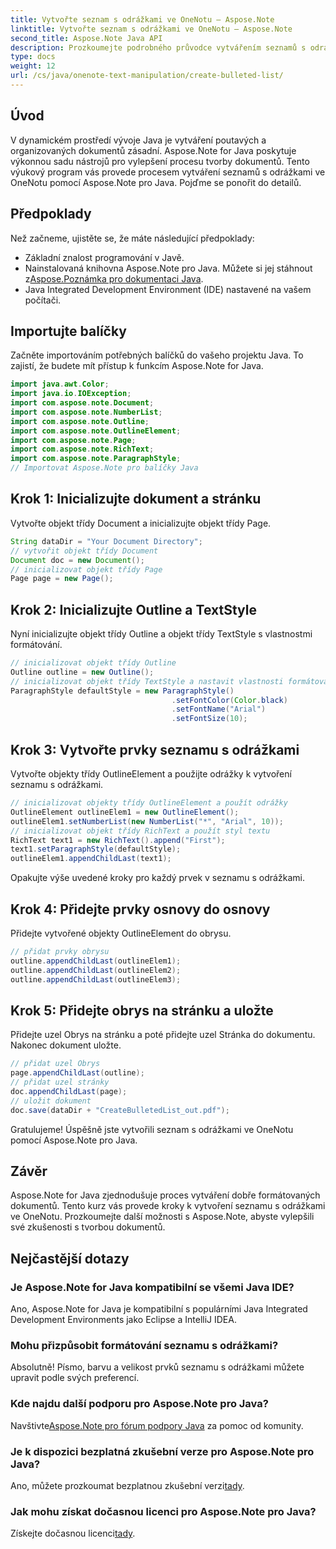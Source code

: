 ```yaml
---
title: Vytvořte seznam s odrážkami ve OneNotu – Aspose.Note
linktitle: Vytvořte seznam s odrážkami ve OneNotu – Aspose.Note
second_title: Aspose.Note Java API
description: Prozkoumejte podrobného průvodce vytvářením seznamů s odrážkami ve OneNotu pomocí Aspose.Note pro Java. Zvyšte svou tvorbu dokumentů s lehkostí.
type: docs
weight: 12
url: /cs/java/onenote-text-manipulation/create-bulleted-list/
---
```

## Úvod
V dynamickém prostředí vývoje Java je vytváření poutavých a organizovaných dokumentů zásadní. Aspose.Note for Java poskytuje výkonnou sadu nástrojů pro vylepšení procesu tvorby dokumentů. Tento výukový program vás provede procesem vytváření seznamů s odrážkami ve OneNotu pomocí Aspose.Note pro Java. Pojďme se ponořit do detailů.
## Předpoklady
Než začneme, ujistěte se, že máte následující předpoklady:
- Základní znalost programování v Javě.
-  Nainstalovaná knihovna Aspose.Note pro Java. Můžete si jej stáhnout z[Aspose.Poznámka pro dokumentaci Java](https://reference.aspose.com/note/java/).
- Java Integrated Development Environment (IDE) nastavené na vašem počítači.
## Importujte balíčky
Začněte importováním potřebných balíčků do vašeho projektu Java. To zajistí, že budete mít přístup k funkcím Aspose.Note for Java.
```java
import java.awt.Color;
import java.io.IOException;
import com.aspose.note.Document;
import com.aspose.note.NumberList;
import com.aspose.note.Outline;
import com.aspose.note.OutlineElement;
import com.aspose.note.Page;
import com.aspose.note.RichText;
import com.aspose.note.ParagraphStyle;
// Importovat Aspose.Note pro balíčky Java
```
## Krok 1: Inicializujte dokument a stránku
Vytvořte objekt třídy Document a inicializujte objekt třídy Page.
```java
String dataDir = "Your Document Directory";
// vytvořit objekt třídy Document
Document doc = new Document();
// inicializovat objekt třídy Page
Page page = new Page();
```
## Krok 2: Inicializujte Outline a TextStyle
Nyní inicializujte objekt třídy Outline a objekt třídy TextStyle s vlastnostmi formátování.
```java
// inicializovat objekt třídy Outline
Outline outline = new Outline();
// inicializovat objekt třídy TextStyle a nastavit vlastnosti formátování
ParagraphStyle defaultStyle = new ParagraphStyle()
                                    .setFontColor(Color.black)
                                    .setFontName("Arial")
                                    .setFontSize(10);
```
## Krok 3: Vytvořte prvky seznamu s odrážkami
Vytvořte objekty třídy OutlineElement a použijte odrážky k vytvoření seznamu s odrážkami.
```java
// inicializovat objekty třídy OutlineElement a použít odrážky
OutlineElement outlineElem1 = new OutlineElement();
outlineElem1.setNumberList(new NumberList("*", "Arial", 10));
// inicializovat objekt třídy RichText a použít styl textu
RichText text1 = new RichText().append("First");
text1.setParagraphStyle(defaultStyle);
outlineElem1.appendChildLast(text1);
```
Opakujte výše uvedené kroky pro každý prvek v seznamu s odrážkami.
## Krok 4: Přidejte prvky osnovy do osnovy
Přidejte vytvořené objekty OutlineElement do obrysu.
```java
// přidat prvky obrysu
outline.appendChildLast(outlineElem1);
outline.appendChildLast(outlineElem2);
outline.appendChildLast(outlineElem3);
```
## Krok 5: Přidejte obrys na stránku a uložte
Přidejte uzel Obrys na stránku a poté přidejte uzel Stránka do dokumentu. Nakonec dokument uložte.
```java
// přidat uzel Obrys
page.appendChildLast(outline);
// přidat uzel stránky
doc.appendChildLast(page);
// uložit dokument
doc.save(dataDir + "CreateBulletedList_out.pdf");
```
Gratulujeme! Úspěšně jste vytvořili seznam s odrážkami ve OneNotu pomocí Aspose.Note pro Java.
## Závěr
Aspose.Note for Java zjednodušuje proces vytváření dobře formátovaných dokumentů. Tento kurz vás provede kroky k vytvoření seznamu s odrážkami ve OneNotu. Prozkoumejte další možnosti s Aspose.Note, abyste vylepšili své zkušenosti s tvorbou dokumentů.
## Nejčastější dotazy
### Je Aspose.Note for Java kompatibilní se všemi Java IDE?
Ano, Aspose.Note for Java je kompatibilní s populárními Java Integrated Development Environments jako Eclipse a IntelliJ IDEA.
### Mohu přizpůsobit formátování seznamu s odrážkami?
Absolutně! Písmo, barvu a velikost prvků seznamu s odrážkami můžete upravit podle svých preferencí.
### Kde najdu další podporu pro Aspose.Note pro Java?
 Navštivte[Aspose.Note pro fórum podpory Java](https://forum.aspose.com/c/note/28) za pomoc od komunity.
### Je k dispozici bezplatná zkušební verze pro Aspose.Note pro Java?
 Ano, můžete prozkoumat bezplatnou zkušební verzi[tady](https://releases.aspose.com/).
### Jak mohu získat dočasnou licenci pro Aspose.Note pro Java?
 Získejte dočasnou licenci[tady](https://purchase.aspose.com/temporary-license/).